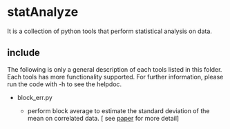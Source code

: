 # statAnalyze 
It is a collection of python tools that perform statistical analysis on data.  

## include 
The following is only a general description of each tools listed in this folder. Each tools has more functionality supported. For further information, please run the code with -h to see the helpdoc. 

* block_err.py 
	
	* perform block average to estimate the standard deviation of the mean on correlated data. [ see [paper](http://jcp.aip.org/resource/1/jcpsa6/v91/i1/p461_s1?isAuthorized=no) for more detail]  


